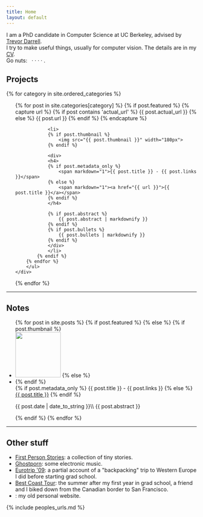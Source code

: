 ```yaml
---
title: Home
layout: default
---
```

I am a PhD candidate in Computer Science at UC Berkeley, advised by [Trevor Darrell](http://www.eecs.berkeley.edu/~trevor/).
<br />
I try to make useful things, usually for computer vision.
The details are in my [CV](/files/sergey_karayev_cv.pdf).
<br />
Go nuts:
&nbsp;
<a href="mailto:sergeykarayev@gmail.com"><i class="fa fa-send"></i></a> &middot;
<a href="https://github.com/sergeyk/"><i class="fa fa-github"></i></a> &middot;
<a href="http://www.linkedin.com/in/sergeykarayev"><i class="fa fa-linkedin"></i></a> &middot;
<a href="https://twitter.com/sergeykarayev"><i class="fa fa-twitter"></i></a> &middot;
<a href="/images/mexico_getting_my_picture_taken.jpg"><i class="fa fa-smile-o"></i></a>
.

## Projects

<div class="grid">
{% for category in site.ordered_categories %}
    <div class="unit one-of-two">
        <ul class="projects">
        {% for post in site.categories[category] %}
            {% if post.featured %}
                {% capture url %}
                    {% if post contains 'actual_url' %}
                        {{ post.actual_url }}
                    {% else %}
                        {{ post.url }}
                    {% endif %}
                {% endcapture %}

                <li>
                {% if post.thumbnail %}
                    <img src="{{ post.thumbnail }}" width="180px">
                {% endif %}

                <div>
                <h4>
                {% if post.metadata_only %}
                    <span markdown="1">{{ post.title }} - {{ post.links }}</span>
                {% else %}
                    <span markdown="1"><a href="{{ url }}">{{ post.title }}</a></span>
                {% endif %}
                </h4>

                {% if post.abstract %}
                    {{ post.abstract | markdownify }}
                {% endif %}
                {% if post.bullets %}
                    {{ post.bullets | markdownify }}
                {% endif %}
                </div>
                </li>
            {% endif %}
        {% endfor %}
        </ul>
    </div>
{% endfor %}
</div>

---

## Notes

<ul class="projects notes">
{% for post in site.posts %}
    {% if post.featured %}
    {% else %}
        {% if post.thumbnail %}
            <li>
            <img src="{{ post.thumbnail }}" width="120px" />
        {% else %}
            <li class="nothumb">
        {% endif %}
        <div>
        <span class="sans">
        {% if post.metadata_only %}
            <span markdown="1">{{ post.title }} - {{ post.links }}</span>
        {% else %}
            <span markdown="1"><a href="{{ post.url }}">{{ post.title }}</a></span>
        {% endif %}
        </span>
        <p markdown="1">
        {{ post.date | date_to_string }}\\
        {{ post.abstract }}
        </p>
        </div>
        </li>
    {% endif %}
{% endfor %}
</ul>

---

## Other stuff

<ul class="projects notes">

<li class="nothumb">
<a href="http://firstpersonstories.tumblr.com/">First Person Stories</a>: a collection of tiny stories.
</li>

<li class="nothumb">
<a href="https://soundcloud.com/ghostporn">Ghostporn</a>: some electronic music.
</li>

<li class="nothumb">
<a href="/archive/eurotrip_09">Eurotrip '09</a>: a partial account of a "backpacking" trip to Western Europe I did before starting grad school.
</li>

<li class="nothumb">
<a href="/archive/best_coast_tour">Best Coast Tour</a>: the summer after my first year in grad school, a friend and I biked down from the Canadian border to San Francisco.
</li>

<li class="nothumb">
<a href="/iamthedivebomber.net"><i class="fa fa-plane"></i></a>: my old personal website.
</li>
</ul>

{% include peoples_urls.md %}
